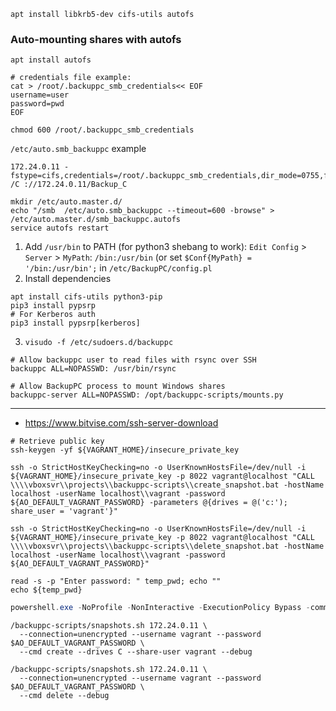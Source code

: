 ```shell
apt install libkrb5-dev cifs-utils autofs
```

### Auto-mounting shares with autofs

```shell
apt install autofs

# credentials file example:
cat > /root/.backuppc_smb_credentials<< EOF
username=user
password=pwd
EOF

chmod 600 /root/.backuppc_smb_credentials
```

`/etc/auto.smb_backuppc` example
```
172.24.0.11 -fstype=cifs,credentials=/root/.backuppc_smb_credentials,dir_mode=0755,file_mode=0755,uid=backuppc,rw /C ://172.24.0.11/Backup_C
```

```shell
mkdir /etc/auto.master.d/
echo "/smb  /etc/auto.smb_backuppc --timeout=600 -browse" > /etc/auto.master.d/smb_backuppc.autofs
service autofs restart
```

1. Add `/usr/bin` to PATH (for python3 shebang to work): `Edit Config` > `Server` > `MyPath`: `/bin:/usr/bin` (or set `$Conf{MyPath} = '/bin:/usr/bin';` in `/etc/BackupPC/config.pl`
2. Install dependencies
```shell
apt install cifs-utils python3-pip
pip3 install pypsrp
# For Kerberos auth
pip3 install pypsrp[kerberos]
```
3. `visudo -f /etc/sudoers.d/backuppc`
```
# Allow backuppc user to read files with rsync over SSH
backuppc ALL=NOPASSWD: /usr/bin/rsync

# Allow BackupPC process to mount Windows shares
backuppc-server ALL=NOPASSWD: /opt/backuppc-scripts/mounts.py
```
------
* https://www.bitvise.com/ssh-server-download

```shell
# Retrieve public key
ssh-keygen -yf ${VAGRANT_HOME}/insecure_private_key

ssh -o StrictHostKeyChecking=no -o UserKnownHostsFile=/dev/null -i ${VAGRANT_HOME}/insecure_private_key -p 8022 vagrant@localhost "CALL \\\\vboxsvr\\projects\\backuppc-scripts\\create_snapshot.bat -hostName localhost -userName localhost\\vagrant -password ${AO_DEFAULT_VAGRANT_PASSWORD} -parameters @{drives = @('c:'); share_user = 'vagrant'}"

ssh -o StrictHostKeyChecking=no -o UserKnownHostsFile=/dev/null -i ${VAGRANT_HOME}/insecure_private_key -p 8022 vagrant@localhost "CALL \\\\vboxsvr\\projects\\backuppc-scripts\\delete_snapshot.bat -hostName localhost -userName localhost\\vagrant -password ${AO_DEFAULT_VAGRANT_PASSWORD}"

read -s -p "Enter password: " temp_pwd; echo ""
echo ${temp_pwd}
```

```powershell
powershell.exe -NoProfile -NonInteractive -ExecutionPolicy Bypass -command . '\\VBOXSVR\projects\backuppc-scripts\snapshots.ps1'; CreateSnapshot -parameters @{drives = @('c'); share_user = 'vagrant'}
```

```shell
/backuppc-scripts/snapshots.sh 172.24.0.11 \
  --connection=unencrypted --username vagrant --password $AO_DEFAULT_VAGRANT_PASSWORD \
  --cmd create --drives C --share-user vagrant --debug

/backuppc-scripts/snapshots.sh 172.24.0.11 \
  --connection=unencrypted --username vagrant --password $AO_DEFAULT_VAGRANT_PASSWORD \
  --cmd delete --debug
```
